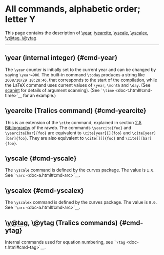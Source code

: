 All commands, alphabetic order; letter Y
========================================

This page contains the description of [\\year](#cmd-year),
[\\yearcite](#cmd-yearcite), [\\yscale](#cmd-yscale),
[\\yscalex](#cmd-yscalex), [\\y\@tag, \\\@ytag](#cmd-ytag).

------------------------------------------------------------------------

\\year (internal integer) {#cmd-year}
-------------------------

The `\year` counter is initially set to the current year and can be
changed by saying `\year=906`. The built-in command `\today` produces a
string like `2008/10/29 18:28:46`, that corresponds to the start of the
compilation, while the LaTeX command uses current values of `\year`,
`\month` and `\day`. (See [scanint](doc-s.html#fct-scanint) for details
of argument scanning). (See `` `\time `` \<doc-t.html\#cmd-time\>\`\_\_
for an example.)

\\yearcite (Tralics command) {#cmd-yearcite}
----------------------------

This is an extension of the `\cite` command, explained in section [2.8
Bibliography](raweb.html#rabib) of the raweb. The commands
`\yearcite{foo}` and `\yearcite[bar]{foo}` are equivalent to
`\cite[year][]{foo}` and `\cite[year][bar]{foo}`. They are also
equivalent to `\cite[][]{foo}` and `\cite[][bar]{foo}`.

\\yscale {#cmd-yscale}
--------

The `\yscale` command is defined by the curves package. The value is
`1.0`. See `` `\arc `` \<doc-a.html\#cmd-arc\>\`\_\_.

\\yscalex {#cmd-yscalex}
---------

The `\yscalex` command is defined by the curves package. The value is
`0.0`. See `` `\arc `` \<doc-a.html\#cmd-arc\>\`\_\_.

\\<y@tag>, \\\@ytag (Tralics commands) {#cmd-ytag}
--------------------------------------

Internal commands used for equation numbering, see `` `\tag ``
\<doc-t.html\#cmd-tag\>\`\_\_.
